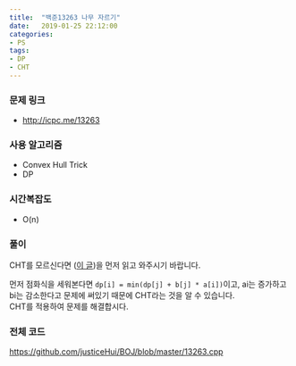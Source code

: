 ```yaml
---
title:  "백준13263 나무 자르기"
date:   2019-01-25 22:12:00
categories:
- PS
tags:
- DP
- CHT
---
```


### 문제 링크
* http://icpc.me/13263

### 사용 알고리즘
* Convex Hull Trick
* DP

### 시간복잡도
* O(n)

### 풀이
CHT를 모르신다면 (<a href = "/hard-algorithm/2019/01/25/CHT/">이 글</a>)을 먼저 읽고 와주시기 바랍니다.

먼저 점화식을 세워본다면 `dp[i] = min(dp[j] + b[j] * a[i])`이고, ai는 증가하고 bi는 감소한다고 문제에 써있기 때문에 CHT라는 것을 알 수 있습니다.<br>
CHT를 적용하여 문제를 해결합시다.

### 전체 코드
https://github.com/justiceHui/BOJ/blob/master/13263.cpp
